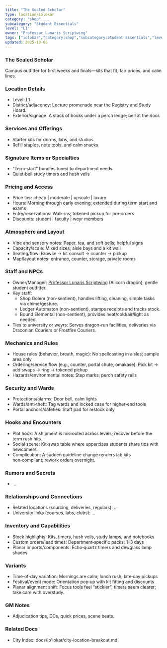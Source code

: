 ```yaml
---
title: "The Scaled Scholar"
type: location/iolokar
category: "shop"
subcategory: "Student Essentials"
level: "L1"
owner: "Professor Lunaris Scriptwing"
tags: ["iolokar","category:shop","subcategory:Student Essentials","level:L1"]
updated: 2025-10-06
---
```

### The Scaled Scholar

Campus outfitter for first weeks and finals—kits that fit, fair prices, and calm lines.

### Location Details

- Level: L1
- District/adjacency: Lecture promenade near the Registry and Study Hoard.
- Exterior/signage: A stack of books under a perch ledge; bell at the door.

### Services and Offerings

 - Starter kits for dorms, labs, and studios
 - Refill staples, note tools, and calm snacks

### Signature Items or Specialties

 - “Term‑start” bundles tuned to department needs
 - Quiet‑bell study timers and hush veils

### Pricing and Access

- Price tier: cheap | moderate | upscale | luxury
- Hours: Morning through early evening; extended during term start and exams
- Entry/reservations: Walk‑ins; tokened pickup for pre‑orders
- Discounts: student | faculty | weyr members

### Atmosphere and Layout

 - Vibe and sensory notes: Paper, tea, and soft bells; helpful signs
 - Capacity/scale: Mixed sizes; aisle bays and a kit wall
 - Seating/flow: Browse → kit consult → counter → pickup
- Map/layout notes: entrance, counter, storage, private rooms

### Staff and NPCs

- Owner/Manager: [Professor Lunaris Scriptwing](../People/professor-lunaris-scriptwing.md) (Alicorn dragon), gentle student outfitter.
- Key staff:
  - Shop Golem (non-sentient), handles lifting, cleaning, simple tasks via chime/gesture.
  - Ledger Automaton (non-sentient), stamps receipts and tracks stock.
  - Bound Elemental (non-sentient), provides heat/cold/air/light as needed.
- Ties to university or weyrs: Serves dragon-run facilities; deliveries via Draconian Couriers or Frostfire Couriers.

### Mechanics and Rules

 - House rules (behavior, breath, magic): No spellcasting in aisles; sample area only
 - Ordering/service flow (e.g., counter, portal chute, omakase): Pick kit → add swaps → ring → tokened pickup
 - Hazards/environmental notes: Step marks; perch safety rails

### Security and Wards

 - Protections/alarms: Door bell, calm lights
 - Wards/anti‑theft: Tag wards and locked case for higher‑end tools
 - Portal anchors/safeties: Staff pad for restock only

### Hooks and Encounters

 - Plot hook: A shipment is misrouted across levels; recover before the term rush hits.
 - Social scene: Kit‑swap table where upperclass students share tips with newcomers.
 - Complication: A sudden guideline change renders lab kits non‑compliant; rework orders overnight.

### Rumors and Secrets

- ...

### Relationships and Connections

- Related locations (sourcing, deliveries, regulars): ...
- University links (courses, labs, clubs): ...

### Inventory and Capabilities

 - Stock highlights: Kits, timers, hush veils, study lamps, and notebooks
 - Custom orders/lead times: Department‑specific packs; 1–3 days
 - Planar imports/components: Echo‑quartz timers and dewglass lamp shades

### Variants

 - Time‑of‑day variation: Mornings are calm; lunch rush; late‑day pickups
 - Festival/event mode: Orientation pop‑up with kit fitting and discounts
 - Planar alignment shift: Focus tools feel “stickier”; timers seem clearer; take care with overstudy.

### GM Notes

- Adjudication tips, DCs, quick prices, scene beats.

### Related Docs

- City Index: docs/Io'lokar/city-location-breakout.md
